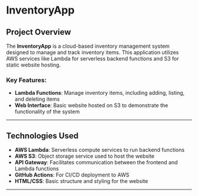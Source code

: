 # InventoryApp  

## Project Overview  

The **InventoryApp** is a cloud-based inventory management system designed to manage and track inventory items. This application utilizes AWS services like Lambda for serverless backend functions and S3 for static website hosting.  

### Key Features:  
- **Lambda Functions**: Manage inventory items, including adding, listing, and deleting items  
- **Web Interface**: Basic website hosted on S3 to demonstrate the functionality of the system  

---  

## Technologies Used  

- **AWS Lambda**: Serverless compute services to run backend functions  
- **AWS S3**: Object storage service used to host the website  
- **API Gateway**: Facilitates communication between the frontend and Lambda functions  
- **GitHub Actions**: For CI/CD deployment to AWS  
- **HTML/CSS**: Basic structure and styling for the website  

---  




